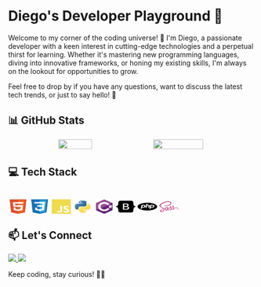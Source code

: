 # Diego's Developer Playground 🚀

Welcome to my corner of the coding universe! 👋 I'm Diego, a passionate developer with a keen interest in cutting-edge technologies and a perpetual thirst for learning. Whether it's mastering new programming languages, diving into innovative frameworks, or honing my existing skills, I'm always on the lookout for opportunities to grow.

Feel free to drop by if you have any questions, want to discuss the latest tech trends, or just to say hello! 🌟

## 📊 GitHub Stats

<p align="center">
  <img height="32%" width="37%" src="https://github-readme-stats-sigma-five.vercel.app/api/top-langs/?username=DiegoCstyles&layout=compact&theme=dark"/>
  <img height="40%" width="45%" src="https://streak-stats.demolab.com/?user=DiegoCstyles&layout=compact&theme=dark"/>
</p>

## 💻 Tech Stack

<div style="display: inline_block"><br>
  <img align="center" alt="HTML5" height="30" width="40" src="https://raw.githubusercontent.com/devicons/devicon/master/icons/html5/html5-original.svg">
  <img align="center" alt="CSS3" height="30" width="40" src="https://raw.githubusercontent.com/devicons/devicon/master/icons/css3/css3-original.svg">
  <img align="center" alt="JavaScript" height="30" width="40" src="https://raw.githubusercontent.com/devicons/devicon/master/icons/javascript/javascript-plain.svg">
  <img align="center" alt="Python" height="30" width="40" src="https://raw.githubusercontent.com/devicons/devicon/master/icons/python/python-original.svg">
  <img align="center" alt="C#" height="30" width="40" src="https://raw.githubusercontent.com/devicons/devicon/master/icons/csharp/csharp-original.svg">
  <img align="center" alt="Bootstrap" height="30" width="40" src="https://raw.githubusercontent.com/devicons/devicon/master/icons/bootstrap/bootstrap-plain.svg">
  <img align="center" alt="PHP" height="30" width="40" src="https://raw.githubusercontent.com/devicons/devicon/master/icons/php/php-plain.svg">
  <img align="center" alt="Sass" height="30" width="40" src="https://raw.githubusercontent.com/devicons/devicon/master/icons/sass/sass-original.svg">
</div>

## 📫 Let's Connect

<div> 
  <a href="mailto:diegoe.r.c07@gmail.com">
    <img src="https://img.shields.io/badge/-Gmail-%23333?style=for-the-badge&logo=gmail&logoColor=white" target="_blank">
  </a>
  <a href="https://www.linkedin.com/in/diegoerc/" target="_blank">
    <img src="https://img.shields.io/badge/-LinkedIn-%230077B5?style=for-the-badge&logo=linkedin&logoColor=white" target="_blank">
  </a> 
</div>

Keep coding, stay curious! 🚀✨
